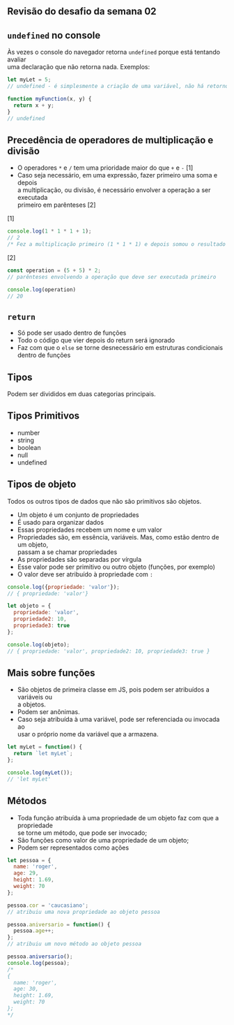 ## Revisão do desafio da semana 02

## `undefined` no console
Às vezes o console do navegador retorna `undefined` porque está tentando avaliar  
uma declaração que não retorna nada. Exemplos:

```javascript
let myLet = 5;
// undefined - é simplesmente a criação de uma variável, não há retorno

function myFunction(x, y) {
  return x + y;
}
// undefined
```

## Precedência de operadores de multiplicação e divisão
- O operadores `*` e `/` tem uma prioridade maior do que `+` e `-` [1]
- Caso seja necessário, em uma expressão, fazer primeiro uma soma e depois  
a multiplicação, ou divisão, é necessário envolver a operação a ser executada  
primeiro em parênteses [2]

[1]

```javascript
console.log(1 * 1 * 1 + 1);
// 2
/* Fez a multiplicação primeiro (1 * 1 * 1) e depois somou o resultado da multiplicação */
```

[2]

```javascript
const operation = (5 + 5) * 2; 
// parênteses envolvendo a operação que deve ser executada primeiro 

console.log(operation)
// 20
```

## `return`
- Só pode ser usado dentro de funções
- Todo o código que vier depois do return será ignorado
- Faz com que o `else` se torne desnecessário em estruturas condicionais dentro de funções

## Tipos
Podem ser divididos em duas categorias principais.

## Tipos Primitivos
- number
- string
- boolean
- null
- undefined

## Tipos de objeto
Todos os outros tipos de dados que não são primitivos são objetos.

- Um objeto é um conjunto de propriedades
- É usado para organizar dados
- Essas propriedades recebem um nome e um valor
- Propriedades são, em essência, variáveis. Mas, como estão dentro de um objeto,  
passam a se chamar propriedades
- As propriedades são separadas por vírgula
- Esse valor pode ser primitivo ou outro objeto (funções, por exemplo)
- O valor deve ser atribuído à propriedade com `:`

```javascript
console.log({propriedade: 'valor'});
// { propriedade: 'valor'}
```

```javascript
let objeto = {
  propriedade: 'valor',
  propriedade2: 10,
  propriedade3: true
};

console.log(objeto);
// { propriedade: 'valor', propriedade2: 10, propriedade3: true }
```

## Mais sobre funções
- São objetos de primeira classe em JS, pois podem ser atribuídos a variáveis ou  
a objetos.
- Podem ser anônimas.
- Caso seja atribuída à uma variável, pode ser referenciada ou invocada ao  
usar o próprio nome da variável que a armazena.

```javascript
let myLet = function() {
  return `let myLet`;
};

console.log(myLet());
// 'let myLet'
```

## Métodos
- Toda função atribuída à uma propriedade de um objeto faz com que a propriedade  
se torne um método, que pode ser invocado;
- São funções como valor de uma propriedade de um objeto;
- Podem ser representados como ações

```javascript
let pessoa = {
  name: 'roger',
  age: 29,
  height: 1.69,
  weight: 70
};

pessoa.cor = 'caucasiano';
// atribuiu uma nova propriedade ao objeto pessoa

pessoa.aniversario = function() {
  pessoa.age++;
};
// atribuiu um novo método ao objeto pessoa

pessoa.aniversario();
console.log(pessoa);
/*
{
  name: 'roger',
  age: 30,
  height: 1.69,
  weight: 70
};
*/
```
